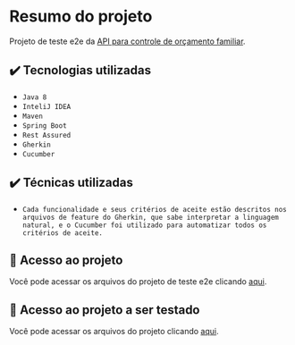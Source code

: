 # Resumo do projeto
Projeto de teste e2e da [API para controle de orçamento familiar](https://github.com/gbarcelos/financas-api).

## ✔️ Tecnologias utilizadas

- ``Java 8``
- ``InteliJ IDEA``
- ``Maven``
- ``Spring Boot``
- ``Rest Assured``
- ``Gherkin``
- ``Cucumber``

## ✔️ Técnicas utilizadas

- ``Cada funcionalidade e seus critérios de aceite estão descritos nos arquivos de feature do Gherkin, que sabe interpretar a linguagem natural, e o Cucumber foi utilizado para automatizar todos os critérios de aceite.``

## 📁 Acesso ao projeto
Você pode acessar os arquivos do projeto de teste e2e clicando [aqui](https://github.com/gbarcelos/financas-api-e2e).

## 📁 Acesso ao projeto a ser testado
Você pode acessar os arquivos do projeto clicando [aqui](https://github.com/gbarcelos/financas-api/tree/main/src/main/java/br/com/oak/financas/api).
